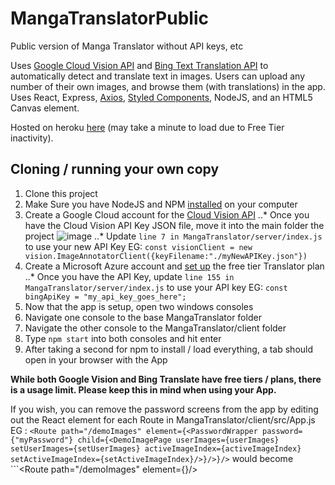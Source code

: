 # MangaTranslatorPublic
Public version of Manga Translator without API keys, etc

Uses [Google Cloud Vision API](https://cloud.google.com/vision) and [Bing Text Translation API](https://www.microsoft.com/en-us/translator/business/translator-api/) to automatically detect and translate text in images.
Users can upload any number of their own images, and browse them (with translations) in the app.
Uses React, Express, [Axios](https://axios-http.com/), [Styled Components](https://styled-components.com/), NodeJS, and an HTML5 Canvas element.

Hosted on heroku [here](https://translate-manga.herokuapp.com/) (may take a minute to load due to Free Tier inactivity).


## Cloning / running your own copy
1. Clone this project
2. Make Sure you have NodeJS and NPM [installed](https://phoenixnap.com/kb/install-node-js-npm-on-windows) on your computer
3. Create a Google Cloud account for the [Cloud Vision API](https://cloud.google.com/vision/docs/setup)
  ..* Once you have the Cloud Vision API Key JSON file, move it into the main folder the project
  ![image](https://user-images.githubusercontent.com/28494523/176967784-8012cfc6-feb1-441f-aad1-7131a2785204.png)
  ..* Update `line 7 in MangaTranslator/server/index.js` to use your new API Key
    EG: `const visionClient = new vision.ImageAnnotatorClient({keyFilename:"./myNewAPIKey.json"})`
4. Create a Microsoft Azure account and [set up](https://www.microsoft.com/en-us/translator/business/trial/#get-started) the free tier Translator plan
  ..* Once you have the API Key, update `line 155 in  MangaTranslator/server/index.js` to use your API key
    EG: `const bingApiKey = "my_api_key_goes_here";`
5. Now that the app is setup, open two windows consoles
6. Navigate one console to the base MangaTranslator folder
7. Navigate the other console to the MangaTranslator/client folder
8. Type `npm start` into both consoles and hit enter
9. After taking a second for npm to install / load everything, a tab should open in your browser with the App

**While both Google Vision and Bing Translate have free tiers / plans, there is a usage limit. Please keep this in mind when using your App.**

If you wish, you can remove the password screens from the app by editing out the React element for each Route in MangaTranslator/client/src/App.js
EG : ```<Route path="/demoImages" element={<PasswordWrapper password={"myPassword"} child={<DemoImagePage userImages={userImages} setUserImages={setUserImages} activeImageIndex={activeImageIndex} setActiveImageIndex={setActiveImageIndex}/>}/>}/>``` would become ```<Route path="/demoImages" element={<DemoImagePage userImages={userImages} setUserImages={setUserImages} activeImageIndex={activeImageIndex} setActiveImageIndex={setActiveImageIndex}/>}/>
```
